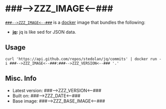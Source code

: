 # ###-->ZZZ_IMAGE<--###  

[`###-->ZZZ_IMAGE<--###`][1] is a [docker][2] image that bundles the following:  
* **[jq][3]:** jq is like sed for JSON data.  

## Usage  
````
curl 'https://api.github.com/repos/stedolan/jq/commits' | docker run -i ###-->ZZZ_IMAGE<--###:###-->ZZZ_VERSION<--### '.'
````

## Misc. Info 
* Latest version: ###-->ZZZ_VERSION<--###   
* Built on: ###-->ZZZ_DATE<--###   
* Base image: ###-->ZZZ_BASE_IMAGE<--###   


[1]: https://hub.docker.com/r/###-->ZZZ_IMAGE<--###/   
[2]: https://docker.com 
[3]: https://stedolan.github.io/jq/

